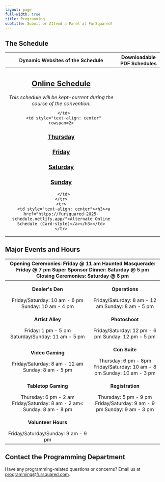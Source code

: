 ```yaml
---
layout: page
full-width: true
title: Programming
subtitle: Submit or Attend a Panel at FurSquared!
---
```



<h2>The Schedule</h2>

<table>
  <thead>
    <tr>
      <th style="text-align: center">Dynamic Websites of the Schedule</th>
      <th style="text-align: center">Downloadable PDF Schedules</th>
    </tr>
  </thead>
  <tbody>
    <tr>
      <td style="text-align: center">

<h2><a href="https://links.fursquared.com/schedule">Online Schedule</a></h2>
<i>This schedule will be kept-current during the course of the convention.</i><br>

      </td>
      <td style="text-align: center" rowspan=2>

<h3><a href="https://static.fursquared.com/uploads/HWOVIGtWMVNG.pdf">Thursday</a></h3>
<h3><a href="https://static.fursquared.com/uploads/K07qxEwJz1qj.pdf">Friday</a></h3>
<h3><a href="https://static.fursquared.com/uploads/qVkaZX5e5lzo.pdf">Saturday</a></h3>
<h3><a href="https://static.fursquared.com/uploads/9TyQgnU8c4Rk.pdf">Sunday</a></h3>

      </td>
    </tr>
    <tr>
      <td style="text-align: center"><h3><a href="https://fursquared-2025-schedule.netlify.app/">Alternate Online Schedule (Card-style)</a></h3></td>
    </tr>
  </tbody>
</table>

<h2>Major Events and Hours</h2>

<table>
  <thead>
    <tr>
      <th style="text-align: center" colspan=2>
        Opening Ceremonies: Friday @ 11 am
        Haunted Masquerade: Friday @ 7 pm
        Super Sponsor Dinner: Saturday @ 5 pm
        Closing Ceremonies: Saturday @ 6 pm
      </th>
    </tr>
  </thead>
  <tbody>
    <tr>
      <td style="text-align: center">
        <p><b>Dealer's Den</b></p>
        Friday/Saturday: 10 am - 6 pm
        Sunday: 10 am - 4 pm
      </td>
      <td style="text-align: center">
        <p><b>Operations</b></p>
        Friday/Saturday: 8 am - 12 am
        Sunday: 8 am - 5 pm
      </td>
    </tr>
    <tr>
      <td style="text-align: center">
        <p><b>Artist Alley</b></p>
        Friday: 1 pm - 5 pm
        Saturday/Sunday: 11 am - 5 pm
      </td>
      <td style="text-align: center">
        <p><b>Photoshoot</b></p>
        Friday/Saturday: 12 pm - 6 pm
        Sunday: 12 pm - 5 pm
      </td>
    </tr>
    <tr>
      <td style="text-align: center">
        <p><b>Video Gaming</b></p>
        Friday/Saturday: 8 am - 12 am
        Sunday: 8 am - 5 pm
      </td>
      <td style="text-align: center">
        <p><b>Con Suite</b></p>
        Thursday: 6 pm - 8pm
        Friday/Saturday: 10 am - 8 pm
        Sunday: 10 am - 3 pm
      </td>
    </tr>
    <tr>
      <td style="text-align: center">
        <p><b>Tabletop Gaming</b></p>
        Thursday: 6 pm - 2 am
        Friday/Saturday: 8 am - 2 am<
        Sunday: 8 am - 8 pm
      </td>
      <td style="text-align: center">
        <p><b>Registration</b></p>
        Thursday: 5 pm - 9 pm
        Friday/Saturday: 9 am - 9 pm
        Sunday: 9 am - 3 pm
      </td>
    </tr>
    <tr>
      <td style="text-align: center">
        <p><b>Volunteer Hours</b></p>
        Friday/Saturday/Sunday: 9 am - 9 pm
      </td>
      <td style="text-align: center">
        &nbsp;
      </td>
    </tr>
  </tbody>
</table>

## Contact the Programming Department

Have any programming-related questions or concerns? Email us at [programming@fursquared.com](mailto:programming@fursquared.com).
